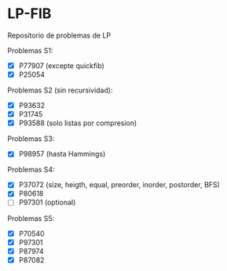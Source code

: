 # LP-FIB
Repositorio de problemas de LP

Problemas S1:
  * [x] P77907 (excepte quickfib)
  * [x] P25054

Problemas S2 (sin recursividad):
  * [x] P93632 
  * [x] P31745
  * [x] P93588 (solo listas por compresion)

Problemas S3:
  * [x] P98957 (hasta Hammings)

Problemas S4:
  * [x] P37072 (size, heigth, equal, preorder, inorder, postorder, BFS)
  * [x] P80618
  * [ ] P97301 (optional)

Problemas S5:
  * [x] P70540
  * [x] P97301
  * [x] P87974
  * [x] P87082
